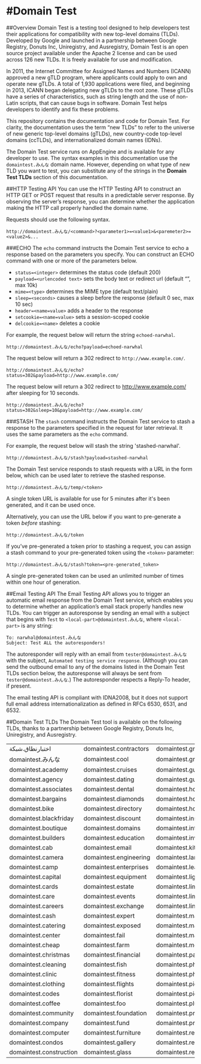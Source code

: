 #Domain Test
===========

##Overview
Domain Test is a testing tool designed to help developers test their applications for compatibility with new top-level domains (TLDs). Developed by Google and launched in a partnership between Google Registry, Donuts Inc, Uniregistry, and Ausregistry, Domain Test is an open source project available under the Apache 2 license and can be used across 126 new TLDs. It is freely available for use and modification.

In 2011, the Internet Committee for Assigned Names and Numbers (ICANN) approved a new gTLD program, where applicants could apply to own and operate new gTLDs. A total of 1,930 applications were filed, and beginning in 2013, ICANN began delegating new gTLDs to the root zone. These gTLDs have a series of characteristics, such as string length and the use of non-Latin scripts, that can cause bugs in software. Domain Test helps developers to identify and fix these problems.

This repository contains the documentation and code for Domain Test. For clarity, the documentation uses the term “new TLDs” to refer to the universe of new generic top-level domains (gTLDs), new country-code top-level domains (ccTLDs), and internationalized domain names (IDNs). 

The Domain Test service runs on AppEngine and is available for any developer to use. The syntax examples in this documentation use the `domaintest.みんな` domain name. However, depending on what type of new TLD you want to test, you can substitute any of the strings in the **Domain Test TLDs** section of this documentation.

##HTTP Testing API
You can use the HTTP Testing API to construct an HTTP GET or POST request that results in a predictable server response. By observing the server’s response, you can determine whether the application making the HTTP call properly handled the domain name. 

Requests should use the following syntax.

`http://domaintest.みんな/<command>?<parameter1>=<value1>&<paremeter2>=<value2>&...`

###ECHO
The `echo` command instructs the Domain Test service to echo a response based on the parameters you specify. You can construct an ECHO command with one or more of the parameters below.

  - `status=<integer>` determines the status code (default 200)
  - `payload=<urlencoded text>` sets the body text or redirect url (default “”, max 10k)
  - `mime=<type>` determines the MIME type (default text/plain)
  - `sleep=<seconds>` causes a sleep before the response (default 0 sec, max 10 sec)
  - `header=<name=value>` adds a header to the response
  - `setcookie=<name=value>` sets a session-scoped cookie
  - `delcookie=<name>` deletes a cookie

For example, the request below will return the string `echoed-narwhal`.

`http://domaintest.みんな/echo?payload=echoed-narwhal`

The request below will return a 302 redirect to `http://www.example.com/`.

`http://domaintest.みんな/echo?status=302&payload=http://www.example.com/`

The request below will return a 302 redirect to http://www.example.com/ after sleeping for 10 seconds.

`http://domaintest.みんな/echo?status=302&sleep=10&payload=http://www.example.com/`

###STASH
The `stash` command instructs the Domain Test service to stash a response to the parameters specified in the request for later retrieval. It uses the same parameters as the `echo` command.

For example, the request below will stash the string 'stashed-narwhal'.

`http://domaintest.みんな/stash?payload=stashed-narwhal`

The Domain Test service responds to stash requests with a URL in the form below, which can be used later to retrieve the stashed response.

`http://domaintest.みんな/temp/<token>`

A single token URL is available for use for 5 minutes after it's been generated, and it can be used once.

Alternatively, you can use the URL below if you want to pre-generate a token *before* stashing:

`http://domaintest.みんな/token`

If you’ve pre-generated a token prior to stashing a request, you can assign a stash command to your pre-generated token using the `<token>` parameter:

`http://domaintest.みんな/stash?token=<pre-generated_token>`

A single pre-generated token can be used an unlimited number of times within one hour of generation.

##Email Testing API
The Email Testing API allows you to trigger an automatic email response from the Domain Test service, which enables you to determine whether an application’s email stack properly handles new TLDs. You can trigger an autoresponse by sending an email with a subject that begins with `Test` to `<local-part>@domaintest.みんな`, where `<local-part>` is any string:

```
To: narwhal@domaintest.みんな
Subject: Test ALL the autoresponders! 
```

The autoresponder will reply with an email from `tester@domaintest.みんな` with the subject, `Automated testing service response`. (Although you can send the outbound email to any of the domains listed in the Domain Test TLDs section below, the autoresponse will always be sent from `tester@domaintest.みんな`.) The autoresponder respects a Reply-To header, if present.

The email testing API is compliant with IDNA2008, but it does not support full email address internationalization as defined in RFCs 6530, 6531, and 6532. 

##Domain Test TLDs
The Domain Test tool is available on the following TLDs, thanks to a partnership between Google Registry, Donuts Inc, Uniregistry, and Ausregistry.

|                         |                        |                          |                       |
|-------------------------|------------------------|--------------------------|-----------------------|
| اختبارنطاق.شبكة         | domaintest.contractors | domaintest.graphics      | domaintest.repair     |
| domaintest.みんな       | domaintest.cool        | domaintest.gripe         | domaintest.report     |
| domaintest.academy      | domaintest.cruises     | domaintest.guitars       | domaintest.schule     |
| domaintest.agency       | domaintest.dating      | domaintest.guru          | domaintest.services   |
| domaintest.associates   | domaintest.dental      | domaintest.holdings      | domaintest.shoes      |
| domaintest.bargains     | domaintest.diamonds    | domaintest.holiday       | domaintest.singles    |
| domaintest.bike         | domaintest.directory   | domaintest.house         | domaintest.solar      |
| domaintest.blackfriday  | domaintest.discount    | domaintest.institute     | domaintest.solutions  |
| domaintest.boutique     | domaintest.domains     | domaintest.international | domaintest.support    |
| domaintest.builders     | domaintest.education   | domaintest.investments   | domaintest.surgery    |
| domaintest.cab          | domaintest.email       | domaintest.kitchen       | domaintest.systems    |
| domaintest.camera       | domaintest.engineering | domaintest.land          | domaintest.tax        |
| domaintest.camp         | domaintest.enterprises | domaintest.lease         | domaintest.technology |
| domaintest.capital      | domaintest.equipment   | domaintest.lighting      | domaintest.tienda     |
| domaintest.cards        | domaintest.estate      | domaintest.limited       | domaintest.tips       |
| domaintest.care         | domaintest.events      | domaintest.limo          | domaintest.today      |
| domaintest.careers      | domaintest.exchange    | domaintest.link          | domaintest.town       |
| domaintest.cash         | domaintest.expert      | domaintest.maison        | domaintest.toys       |
| domaintest.catering     | domaintest.exposed     | domaintest.management    | domaintest.training   |
| domaintest.center       | domaintest.fail        | domaintest.marketing     | domaintest.university |
| domaintest.cheap        | domaintest.farm        | domaintest.media         | domaintest.vacations  |
| domaintest.christmas    | domaintest.financial   | domaintest.partners      | domaintest.ventures   |
| domaintest.cleaning     | domaintest.fish        | domaintest.photography   | domaintest.viajes     |
| domaintest.clinic       | domaintest.fitness     | domaintest.photos        | domaintest.villas     |
| domaintest.clothing     | domaintest.flights     | domaintest.pics          | domaintest.vision     |
| domaintest.codes        | domaintest.florist     | domaintest.pictures      | domaintest.voyage     |
| domaintest.coffee       | domaintest.foo         | domaintest.plumbing      | domaintest.watch      |
| domaintest.community    | domaintest.foundation  | domaintest.productions   | domaintest.works      |
| domaintest.company      | domaintest.fund        | domaintest.properties    | domaintest.wtf        |
| domaintest.computer     | domaintest.furniture   | domaintest.recipes       | domaintest.zone       |
| domaintest.condos       | domaintest.gallery     | domaintest.reisen        |                       |
| domaintest.construction | domaintest.glass       | domaintest.rentals       |                       |
